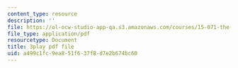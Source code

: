 ```yaml
---
content_type: resource
description: ''
file: https://ol-ocw-studio-app-qa.s3.amazonaws.com/courses/15-071-the-analytics-edge-spring-2017/a499c1fc9ea851f637f8d7e2b674bc60_CLaRAzHxJGo.pdf
file_type: application/pdf
resourcetype: Document
title: 3play pdf file
uid: a499c1fc-9ea8-51f6-37f8-d7e2b674bc60
---
```

